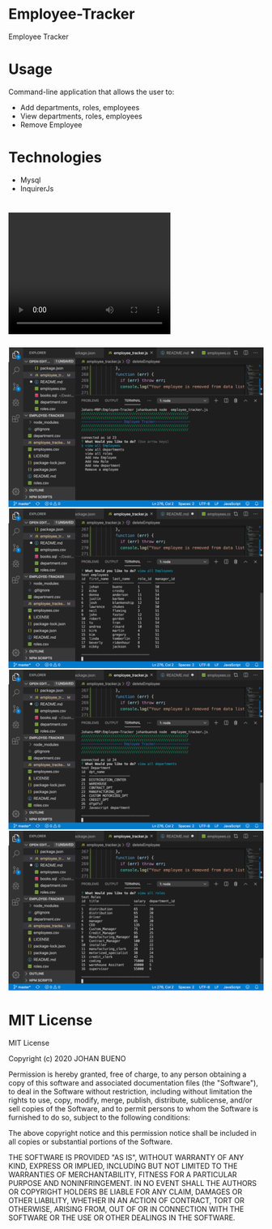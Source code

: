 # Employee-Tracker
Employee Tracker 
 # Usage 
 Command-line application that allows the user to:

 *  Add departments, roles, employees
 *  View departments, roles, employees
 *  Remove Employee

 # Technologies 
*  Mysql 
* InquirerJs 




# <video width="320" height="240" controls>
  <source src="./assets/adding-employee.mov" type="video/mp4">
  <source src="./assets/Removing_employee.mov" type="video/ogg">
</video>

<img src="./assets/img-gif/Screen Shot 2020-01-19 at 7.20.03 PM.png">
<img src= "./assets/img-gif/Screen Shot 2020-01-19 at 7.20.11 PM.png">
<img src= "./assets/img-gif/Screen Shot 2020-01-19 at 7.20.21 PM.png">
<img src= "./assets/img-gif/Screen Shot 2020-01-19 at 7.20.31 PM.png">


# MIT License

MIT License

Copyright (c) 2020 JOHAN BUENO

Permission is hereby granted, free of charge, to any person obtaining a copy
of this software and associated documentation files (the "Software"), to deal
in the Software without restriction, including without limitation the rights
to use, copy, modify, merge, publish, distribute, sublicense, and/or sell
copies of the Software, and to permit persons to whom the Software is
furnished to do so, subject to the following conditions:

The above copyright notice and this permission notice shall be included in all
copies or substantial portions of the Software.

THE SOFTWARE IS PROVIDED "AS IS", WITHOUT WARRANTY OF ANY KIND, EXPRESS OR
IMPLIED, INCLUDING BUT NOT LIMITED TO THE WARRANTIES OF MERCHANTABILITY,
FITNESS FOR A PARTICULAR PURPOSE AND NONINFRINGEMENT. IN NO EVENT SHALL THE
AUTHORS OR COPYRIGHT HOLDERS BE LIABLE FOR ANY CLAIM, DAMAGES OR OTHER
LIABILITY, WHETHER IN AN ACTION OF CONTRACT, TORT OR OTHERWISE, ARISING FROM,
OUT OF OR IN CONNECTION WITH THE SOFTWARE OR THE USE OR OTHER DEALINGS IN THE
SOFTWARE.